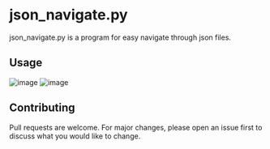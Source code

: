 # json_navigate.py

json_navigate.py is a program for easy navigate through json files.

## Usage

![image](https://user-images.githubusercontent.com/92581380/153667754-ab3e6c70-2ef7-4128-82ea-fa40c9936d17.png)
![image](https://user-images.githubusercontent.com/92581380/153667863-3b267027-3732-4bce-a07c-ee56a4b15321.png)

## Contributing
Pull requests are welcome. For major changes, please open an issue first to discuss what you would like to change.
